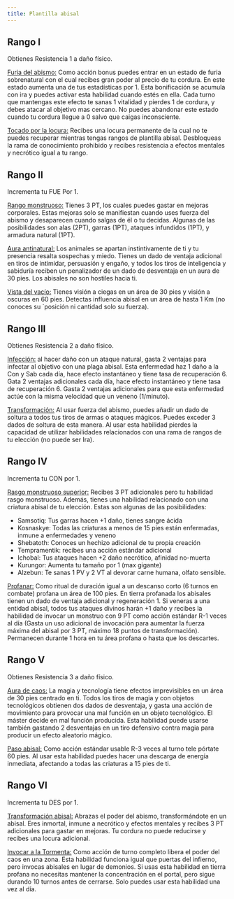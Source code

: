 ```yaml
---
title: Plantilla abisal
---
```


## Rango I

Obtienes Resistencia 1 a daño físico. 

<u>Furia del abismo:</u> Como acción bonus puedes entrar en un estado de furia sobrenatural con el cual recibes gran poder al precio de tu cordura. En este estado aumenta una de tus estadísticas por 1. Esta bonificación se acumula con ira y puedes activar esta habilidad cuando estés en ella. Cada turno que mantengas este efecto te sanas 1 vitalidad y pierdes 1 de cordura, y debes atacar al objetivo mas cercano. No puedes abandonar este estado cuando tu cordura llegue a 0 salvo que caigas inconsciente.

<u>Tocado por la locura:</u> Recibes una locura permanente de la cual no te puedes recuperar mientras tengas rangos de plantilla abisal. Desbloqueas la rama de conocimiento prohibido y recibes resistencia a efectos mentales y necrótico igual a tu rango.

## Rango II

Incrementa tu FUE Por 1.

<u>Rango monstruoso:</u> Tienes 3 PT, los cuales puedes gastar en mejoras corporales. Estas mejoras solo se manifiestan cuando uses fuerza del abismo y desaparecen cuando salgas de él o tu decidas. Algunas de las posibilidades son alas (2PT), garras (1PT), ataques infundidos (1PT), y armadura natural (1PT).

<u>Aura antinatural:</u> Los animales se apartan instintivamente de ti y tu presencia resalta sospechas y miedo. Tienes un dado de ventaja adicional en tiros de intimidar, persuasión y engaño, y todos los tiros de inteligencia y sabiduría reciben un penalizador de un dado de desventaja en un aura de 30 pies. Los abisales no son hostiles hacia ti.

<u>Vista del vacío:</u> Tienes visión a ciegas en un área de 30 pies y visión a oscuras en 60 pies. Detectas influencia abisal en un área de hasta 1 Km (no conoces su `posición ni cantidad solo su fuerza).

## Rango III

Obtienes Resistencia 2 a daño físico. 

<u>Infección:</u> al hacer daño con un ataque natural, gasta 2 ventajas para infectar al objetivo con una plaga abisal. Esta enfermedad haz 1 daño a la Con y Sab cada día, hace efecto instantáneo y tiene tasa de recuperación 6. Gata 2 ventajas adicionales cada día, hace efecto instantáneo y tiene tasa de recuperación 6. Gasta 2 ventajas adicionales para que esta enfermedad actúe con la misma velocidad que un veneno (1/minuto).

<u>Transformación:</u> Al usar fuerza del abismo, puedes añadir un dado de soltura a todos tus tiros de armas o ataques mágicos. Puedes exceder 3 dados de soltura de esta manera. Al usar esta habilidad pierdes la capacidad de utilizar habilidades relacionados con una rama de rangos de tu elección (no puede ser Ira).

## Rango IV

Incrementa tu CON por 1.

<u>Rasgo monstruoso superior:</u> Recibes 3 PT adicionales pero tu habilidad rasgo monstruoso. Además, tienes una habilidad relacionado con una criatura abisal  de tu elección. Estas son algunas de las posibilidades:

- Samsotiq: Tus garras hacen +1 daño, tienes sangre ácida
- Kosnaskye: Todas las criaturas a menos de 15 pies están enfermadas, inmune a enfermedades y veneno
- Shebatoth: Conoces un hechizo adicional de tu propia creación
- Tempramentik: recibes una acción estándar adicional
- Ichobal: Tus ataques hacen +2 daño necrótico, afinidad no-muerta
- Kurungor: Aumenta tu tamaño por 1 (max gigante)
- Alzebun: Te sanas 1 PV y 2 VT al devorar carne humana, olfato sensible.

<u>Profanar:</u> Como ritual de duración igual a un descanso corto (6 turnos en combate) profana un área de 100 pies. En tierra profanada los abisales tienen un dado de ventaja adicional y regeneración 1. Si veneras a una entidad abisal, todos tus ataques divinos harán +1 daño y recibes la habilidad de invocar un monstruo con 9 PT como acción estándar R-1 veces al día (Gasta un uso adicional de invocación para aumentar la fuerza máxima del abisal por 3 PT, máximo 18 puntos de transformación). Permanecen durante 1 hora en tu área profana o hasta que los descartes.

## Rango V

Obtienes Resistencia 3 a daño físico. 

<u>Aura de caos:</u> La magia y tecnología tiene efectos imprevisibles en un área de 30 pies centrado en ti. Todos los tiros de magia y con objetos tecnológicos obtienen dos dados de desventaja, y gasta una acción de movimiento para provocar una mal función en un objeto tecnológico. El máster decide en mal función producida. Esta habilidad puede usarse también gastando 2 desventajas en un tiro defensivo contra magia para producir un efecto aleatorio mágico.

<u>Paso abisal:</u> Como acción estándar usable R-3 veces al turno tele pórtate 60 pies. Al usar esta habilidad puedes hacer una descarga de energía inmediata, afectando a todas las criaturas a 15 pies de ti.

## Rango VI

Incrementa tu DES por 1.

<u>Transformación abisal:</u> Abrazas el poder del abismo, transformándote en un abisal. Eres inmortal, inmune a necrótico y efectos mentales y recibes 3 PT adicionales para gastar en mejoras. Tu cordura no puede reducirse y recibes una locura adicional.

<u>Invocar a la Tormenta:</u> Como acción de turno completo libera el poder del caos en una zona. Esta habilidad funciona igual que puertas del infierno, pero invocas abisales en lugar de demonios. Si usas esta habilidad en tierra profana no  necesitas mantener la concentración en el portal, pero sigue durando 10 turnos antes de cerrarse. Solo puedes usar esta habilidad una vez al día.